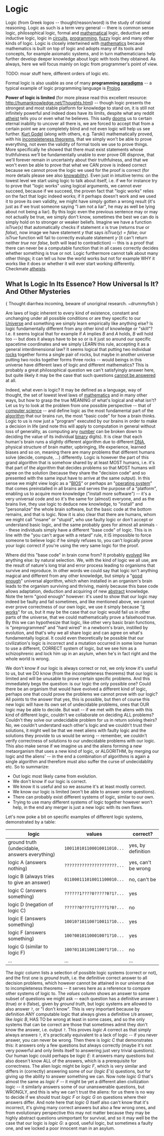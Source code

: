 # Logic

Logic (from Greek *logos* -- thought/reason/word) is the study of rational reasoning. Logic as such is a term very general -- there is common sense logic, philosophical logic, formal and [mathematical](math.md) logic, deductive and inductive logic, logic in [circuits](logic_circuit.md), [programming](programming.md), [fuzzy](fuzzy.md) logic and many other kinds of logic. Logic is closely intertwined with [mathematics](math.md) because mathematics is built on top of logic and adopts many of its tools and concepts, for example axiomatic systems, and in turn mathematicians help further develop deeper knowledge about logic with tools they obtained. As always, here we will focus mainly on logic from programmer's point of view.

TODO: moar stuff here, different orders of logic etc.

Formal logic is also usable as one of many **programming [paradigms](paradigm.md)** -- a typical example of logic programming language is [Prolog](prolog.md).

**Power of logic is limited** (for more please read this excellent resource: http://humanknowledge.net/Thoughts.html) -- though logic presents the strongest and most stable platform for knowledge to stand on, it is still not infinitely powerful and indeed does have its limits, despite what any reddit [atheist](atheism.md) tells you or even what he believes. This sadly [dooms](doom.md) us to certain eternal inability to uncover all there is, we are forced to accept that from a certain point we are completely blind and not even logic will help us see further. [Kurt Godel](godel.md) (along with others, e.g. Tarski) mathematically proved, with his [incompleteness theorems](incompleteness.md), that we simply won't be able to prove everything, not even the validity of formal tools we use to prove things. More specifically he showed that there must exist statements whose truthfulness we'll be fundamentally unable to ever prove OR disprove, that we'll forever remain in uncertainty about their truthfulness, and that we won't even be able to prove that what we CAN prove is indeed correct because we cannot prove the logic we used for the proof is correct (for more details please see also [knowability](knowability.md)). Even just in intuitive terms: on the lowest level we start using logic to talk about itself, i.e. if we for instance try to prove that "logic works" using logical arguments, we cannot ever succeed, because if we succeed, the proven fact that "logic works" relies on the fact that logic indeed works; if it perhaps doesn't work and we used it to prove its own validity, we might have simply gotten a wrong result (it's just as if we trust someone saying "I am not a liar", he may as well be lying about not being a liar). By this logic even the previous sentence may or may not actually be true, we simply don't know, sometimes the best we can do is simply hold on to stronger or weaker beliefs. Imagine we have a function *isTrue(x)* that automatically checks if statement *x* is true (returns *true* or *false*), now image we have statement *y* that says *isTrue(y) = false*; our *isTrue* function will fail to correctly evaluate statement *y* (it can't return neither *true* nor *false*, both will lead to contradiction) -- this is a proof that there can never be a computable function that in all cases correctly decides whether something is true or not. Logic furthermore cannot talk about many other things; it can tell us how the world works but not for example WHY it works like it does or whether it will ever start working differently. Checkmate [atheists](atheist.md).

## What Is Logic In Its Essence? How Universal Is It? And Other Mysteries

{ Thought diarrhea incoming, beware of unoriginal research. ~drummyfish }

Are laws of logic inherent to every kind of existence, constant and unchanging under all possible conditions or are they specific to our [Universe](universe.md) and something we simply learn empirically like anything else? Is logic fundamentally different from any other kind of knowledge or "skill"? I.e. it seems logical that for example if *A* implies *B* and *A* holds, *B* will hold too -- but does it always have to be so or is it just so around our specific spacetime coordinates and we simply LEARN this rule, accepting it as a general interdimensional law? It seems logical that putting two individual [rocks](rock.md) together forms a single pair of rocks, but maybe in another universe putting two rocks together forms three rocks -- would beings in this universe have different laws of logic and different mathematics? This is probably a great philosophical question we can't satisfyingly answer here, but quite likely it may be the case that such questions [cannot be answered](knowability.md) at all.

Indeed, what even is logic? It may be defined as a language, way of thought, the set of lowest level laws of [mathematics](math.md) and in many other ways, but how to grasp the true MEANING of what's logical and what isn't? Let us try to look at the problem from one possible perspective -- that of [computer science](compsci.md) -- and define logic as the most fundamental part of the [algorithm](algorithm.md) that our brains run, the most "basic code" for how a brain thinks. Logic to us is now just a "program" executed by our brains in order to make a decision in life (and note this will apply to computation in general without loss of generality, as computing any [number](number.md) can be broken down to deciding the value of its individual [binary](binary.md) digits). It is clear that each human's brain runs a slightly different algorithm due to different [DNA](dna.md), physical structure of brain matter, upbringing, life experience, learned biases and so on, meaning there are many problems that different humans solve (decide, compute, ...) differently. Logic is however the part of this grand algorithm that is somehow shared by at least MOST humans, i.e. it's that part of the algorithm that decides problems so that MOST humans will agree on the solution (because they share the "decision code" and so presented with the same input have to arrive at the same output). In this sense we might view logic as a "[BIOS](bios.md)" or perhaps an "[operating system](os.md)" that comes preinstalled in all brains and serves the purpose of a "platform", enabling us to acquire more knowledge ("install more software") -- it's a very universal code and so it's the same for (almost) everyone, and as the brains live, they use logic to deduce new knowledge, to "install" and "personalize" the whole brain software, but the basic code at the bottom remains, and that is logic. Now it is also clear that there are humans, whom we might call "insane" or "stupid", who use faulty logic or don't accept or understand basic logic, and the same probably goes for almost all animals -- these individuals simply have a different "base code" of logic. This is in line with the "you can't argue with a retard" rule, it IS impossible to force someone to believe logic if he simply refuses to, you can't logically prove your logic correct if you're using the very same logic for the proof.

Where did this "base code" in brain come from? It probably [evolved](evolution.md) like anything else: by natural selection. We, with the kind of logic we all use, are the result of nature's long trial and error process leading to organisms that survive and reproduce. In other words we could say that logic isn't anything magical and different from any other knowledge, but simply a "[good enough](good_enough.md)" universal algorithm, which when installed in an organism's brain leads to the organism surviving and thriving, mainly because this base code allows adaptation, deduction and acquiring of new [abstract](abstraction.md) knowledge. Note the term "good enough" however: it's used to show that our logic may indeed be faulty and fail sometimes, and like mentioned above, we cannot ever prove correctness of our own logic, we use it simply because "[it works](just_werks.md)" for us, but it may be the case that our logic would fail us in other parts of the universe, that we could mathematically prove a falsehood true. By this we can hypothesize that logic, like other very basic brain functions, is "preprogrammed" and "hard wired" in a newborn's brain, instilled by evolution, and that's why we all share logic and can agree on what's fundamentally logical. It could even theoretically be possible that our civilization's logic is incorrect and a mutation occurred in some lone human to use a different, CORRECT system of logic, but we see him as a schizophrenic and lock him up in an asylum, when he's in fact right and the whole world is wrong.

We don't know if our logic is always correct or not, we only know it's useful to us, but we DO know (from the incompleteness theorems) that our logic is limited and will be unusable to prove certain specific problems. And this immediately begs the question: is our logic the only possible one? Could there be an organism that would have evolved a different kind of logic, perhaps one that could prove the problems we cannot prove with our logic? All points to the answer that yes, this is possible, but then of course this new logic will have its own set of undecidable problems, ones that OUR logic may be able to decide. But wait -- if we met with the aliens with this kind of different logic, couldn't we collaborate on deciding ALL problems? Couldn't they solve our undecidable problem for us in return solving theirs? No, we couldn't understand each other's logic and we couldn't trust their solutions, it might well be that we meet aliens with faulty logic and the solutions they provide to us would be wrong -- remember, we couldn't verify correctness of solutions to our undecidable problems with our logic. This also make sense if we imagine us and the aliens forming a new metaorganism that uses a new kind of logic, or ALGORITHM, by merging our logic and the aliens' -- in the end a combination of algorithms is again a single algorithm and therefore must also suffer the curse of undecidablity etc. So to summarize:

- Out logic most likely came from evolution.
- We don't know if our logic is correct.
- We know it is useful and so we assume it's at least mostly correct.
- We know our logic is limited (won't be able to answer some questions).
- There can probably exist different systems of logic, similar to our own.
- Trying to use many different systems of logic together however won't help, in the end any merger is just a new logic with its own flaws.

Let's now poke a bit on specific examples of different logic systems, demonstrated by a table:

| logic                                          | values                     | correct?            |
| ---------------------------------------------- | -------------------------- | ------------------- |
| ground truth (undecidable, answers everything) | `100110101100010011010...` | yes, by definition  |
| logic A (answers nothing)                      | `?????????????????????...` | yes, can't be wrong |
| logic B (always tries to give an answer)       | `011000111010011100010...` | no, can't be        |
| logic C (answers something)                    | `??????1????0?????0?1?...` | yes                 |
| logic D (negation of logic C)                  | `??????0????1?????1?0?...` | no                  |
| logic E (answers something)                    | `10010?101100?10011?10...` | yes                 |
| logic F (answers something)                    | `100?001011000100?1?10...` | yes                 |
| logic G (similar to logic F)                   | `100?011011001100?1?10...` | no                  |
| ...                                            | ...                        | ...                 |

The *logic* column lists a selection of possible logic systems (correct or not), and the first one is *ground truth*, i.e. the definitive correct answer to all decision problems, which however cannot be attained in our universe due to incompleteness theorems -- it serves here as a reference to compare other systems of logic to. The *values* column shows an answer to some subset of questions we might ask -- each question has a definitive answer `1` (true) or `0` (false), given by *ground truth*, but logic systems are allowed to also answer `?`, or "I don't know". This is very important because by definition ANY computable logic that always gives a definitive `1`/`0` answer, like *logic B*, HAS TO be wrong at least in some cases, and so the only systems that can be correct are those that sometimes admit they don't know the answer, i.e. output `?`. This proves *logic A* correct as that simply always answers `?`, it's practically equivalent to a lack of logic -- if you never answer, you can never be wrong. Then there is *logic C* that demonstrates this: it answers only a few questions but always correctly (maybe it's not very powerful and only limits itself to answering just very trivial questions). Our human logic could perhaps be *logic E*: it answers many questions but also doesn't know ALL of the answers, which is a prerequisite for correctness. The alien logic might be *logic F*, which is very similar and differs in (correctly) answering some of our (*logic E's*) questions, but for giving up the ability to answer something we can. Now note *logic G* that's almost the same as *logic F* -- it might be yet a different alien civilization logic -- it similarly answers some of our unanswerable questions, but WRONGLY, and this is why we can't trust the aliens: for us there is no way to decide if we should trust *logic F* or *logic G* on questions where their answers differ. And note here that *logic G* itself also can't know that it's incorrect, it's giving many correct answers but also a few wrong ones, and from evolutionary perspective this may not matter because they may be highly abstract questions unimportant for survival, and so it may well be the case that our logic is *logic G*: a good, useful logic, but sometimes a faulty one, and we locked a poor innocent man in an asylum.
